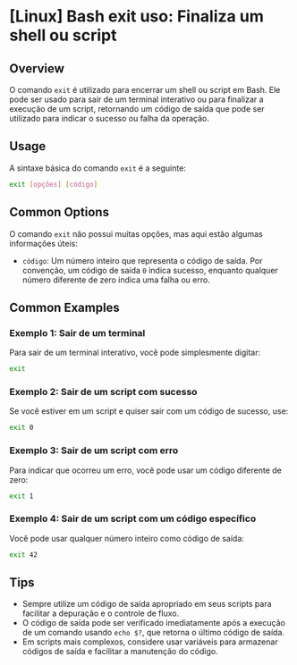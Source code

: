 # [Linux] Bash exit uso: Finaliza um shell ou script

## Overview
O comando `exit` é utilizado para encerrar um shell ou script em Bash. Ele pode ser usado para sair de um terminal interativo ou para finalizar a execução de um script, retornando um código de saída que pode ser utilizado para indicar o sucesso ou falha da operação.

## Usage
A sintaxe básica do comando `exit` é a seguinte:

```bash
exit [opções] [código]
```

## Common Options
O comando `exit` não possui muitas opções, mas aqui estão algumas informações úteis:

- `código`: Um número inteiro que representa o código de saída. Por convenção, um código de saída `0` indica sucesso, enquanto qualquer número diferente de zero indica uma falha ou erro.

## Common Examples

### Exemplo 1: Sair de um terminal
Para sair de um terminal interativo, você pode simplesmente digitar:

```bash
exit
```

### Exemplo 2: Sair de um script com sucesso
Se você estiver em um script e quiser sair com um código de sucesso, use:

```bash
exit 0
```

### Exemplo 3: Sair de um script com erro
Para indicar que ocorreu um erro, você pode usar um código diferente de zero:

```bash
exit 1
```

### Exemplo 4: Sair de um script com um código específico
Você pode usar qualquer número inteiro como código de saída:

```bash
exit 42
```

## Tips
- Sempre utilize um código de saída apropriado em seus scripts para facilitar a depuração e o controle de fluxo.
- O código de saída pode ser verificado imediatamente após a execução de um comando usando `echo $?`, que retorna o último código de saída.
- Em scripts mais complexos, considere usar variáveis para armazenar códigos de saída e facilitar a manutenção do código.